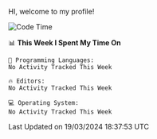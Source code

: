 HI, welcome to my profile!
<!--START_SECTION:waka-->
![Code Time](http://img.shields.io/badge/Code%20Time-1%2C845%20hrs%204%20mins-blue)

📊 **This Week I Spent My Time On** 

```text
💬 Programming Languages: 
No Activity Tracked This Week

🔥 Editors: 
No Activity Tracked This Week

💻 Operating System: 
No Activity Tracked This Week
```


 Last Updated on 19/03/2024 18:37:53 UTC
<!--END_SECTION:waka-->
